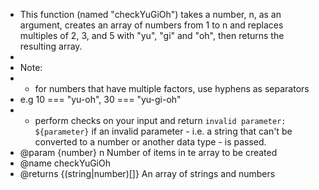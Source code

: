  * This function (named "checkYuGiOh") takes a number, n, as an argument, creates an array of numbers from 1 to n and replaces multiples of 2, 3, and 5 with "yu", "gi" and "oh", then returns the resulting array.
 * 
 * Note:
 * - for numbers that have multiple factors, use hyphens as separators
 * e.g 10 === "yu-oh", 30 === "yu-gi-oh"
 * - perform checks on your input and return `invalid parameter: ${parameter}` if an invalid parameter - i.e. a string that can't be converted to a number or another data type - is passed. 
 * @param {number} n Number of items in te array to be created
 * @name checkYuGiOh
 * @returns {(string|number)[]} An array of strings and numbers